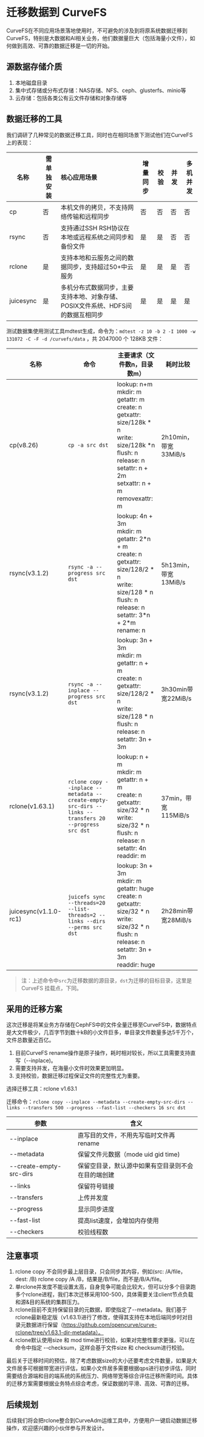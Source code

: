 # 迁移数据到 CurveFS

CurveFS在不同应用场景落地使用时，不可避免的涉及到将原系统数据迁移到CurveFS，特别是大数据和AI相关业务，他们数据量巨大（包括海量小文件），如何做到高效、可靠的数据迁移是一切的开始。

## 源数据存储介质

1. 本地磁盘目录
2. 集中式存储或分布式存储：NAS存储、NFS、ceph、glusterfs、minio等
3. 云存储：包括各类公有云文件存储和对象存储等

## 数据迁移的工具

我们调研了几种常见的数据迁移工具，同时也在相同场景下测试他们在CurveFS上的表现：

| 名称      | 需单独安装 | 核心应用场景                                                 | 增量同步 | 校验 | 并发 | 多机并发 |
| --------- | ---------- | :----------------------------------------------------------- | -------- | ---- | ---- | -------- |
| cp        | 否         | 本机文件的拷贝，不支持网络传输和远程同步                     | 否       | 否   | 否   | 否       |
| rsync     | 否         | 支持通过SSH RSH协议在本地或远程系统之间同步和备份文件        | 是       | 是   | 否   | 否       |
| rclone    | 是         | 支持本地和云服务之间的数据同步，支持超过50+中云服务          | 是       | 是   | 是   | 否       |
| juicesync | 是         | 多机分布式数据同步，主要支持本地、对象存储、POSIX文件系统、HDFS间的数据互相同步 | 是       | 是   | 是   | 是       |

测试数据集使用测试工具mdtest生成，命令为：`mdtest -z 10 -b 2 -I 1000 -w 131072 -C -F -d /curvefs/data` ，共 2047000 个 128KB 文件：

| 名称                  | 命令                                                         | 主要请求（文件数n，目录数m）                                 | 耗时比较             |
| --------------------- | ------------------------------------------------------------ | ------------------------------------------------------------ | -------------------- |
| cp(v8.26)             | `cp -a src dst`                                                | lookup: n+m<br/>mkdir: m<br/>getattr: m<br/>create: n<br/>getxattr: size/128k \* n<br/>write: size/128k \*n<br/>flush: n<br/>release: n<br/>setattr: n + 2m<br/>setxattr: n + m<br/>removexattr: m | 2h10min，带宽33MiB/s |
| rsync(v3.1.2)         | `rsync -a --progress src dst`                                  | lookup: 4n + 3m<br/>mkdir: m<br/>getattr: 2\*n + m<br/>create: n<br/>getxattr: size/128/2 \* n<br/>write: size/128 \* n<br/>flush: n<br/>release: n<br/>setattr: 3\*n + 2\*m<br/>rename: n | 5h13min，带宽13MiB/s |
| rsync(v3.1.2)         | `rsync -a --inplace --progress src dst`                        | lookup: 3n + 3m<br/>mkdir: m<br/>getattr: n + m<br/>create: n<br/>getxattr: size/128/2 \* n<br/>write: size/128 \* n<br/>flush: n<br/>release: n<br/>setattr: 3n + 3m | 3h30min带宽22MiB/s   |
| rclone(v1.63.1)       | `rclone copy --inplace --metadata --create-empty-src-dirs --links --transfers 20 --progress src dst` | lookup: n + m<br/>mkdir: m<br/>getattr: n + m<br/>create: n<br/>getxattr: size/32 \* n<br/>write: size/32 \* n<br/>flush: n<br/>release: n<br/>setattr: 4n<br/>readdir: m | 37min，带宽115MiB/s  |
| juicesync(v1.1.0-rc1) | `juicefs sync --threads=20 --list-threads=2 --links --dirs --perms src dst` | lookup: 3n + 3m<br/>mkdir: m<br/>getattr: huge<br/>create: n<br/>getxattr: size/32 \* n<br/>write: size/32 \* n<br/>flush: n<br/>release: n<br/>setattr: 3n + 3m<br/>readdir: huge | 2h28min带宽28MiB/s   |

> 注：上述命令中`src`为迁移数据的源目录，`dst`为迁移的目标目录，这里是 CurveFS 挂载点，下同。

## 采用的迁移方案

这次迁移是将某业务方存储在CephFS中的文件全量迁移至CurveFS中，数据特点是大文件极少，几百字节到数十kB的小文件巨多，单目录文件数量多达5千万个，文件总数量近百亿。

1. 目前CurveFS rename操作是原子操作，耗时相对较长，所以工具需要支持直写（--inplace)。
2. 需要支持并发，在海量小文件时效果更加明显。
3. 支持校验，数据迁移过程保证文件的完整性尤为重要。

选择迁移工具：rclone v1.63.1

迁移命令：`rclone copy --inplace --metadata --create-empty-src-dirs --links --transfers 500 --progress --fast-list --checkers 16 src dst`

| 参数                    | 含义                                               |
| ----------------------- | -------------------------------------------------- |
| --inplace               | 直写目的文件，不用先写临时文件再rename             |
| --metadata              | 保留文件元数据（mode uid gid time)                 |
| --create-empty-src-dirs | 保留空目录，默认源中如果有空目录则不会在目的端创建 |
| --links                 | 保留符号链接                                       |
| --transfers             | 上传并发度                                         |
| --progress              | 显示同步进度                                       |
| --fast-list             | 提高list速度，会增加内存使用                       |
| --checkers              | 校验线程数                                         |

## 注意事项

1. rclone copy 不会同步最上层目录，只会同步其内容，例如(src: /A/file，dest: /B) rclone copy /A /B，结果是/B/file，而不是/B/A/file。
2. 单rclone并发度不能设置太高，自身竞争可能会比较大，但可以分多个目录跑多个rclone进程，我们本次迁移采用100-500，具体需要关注client节点负载和源&目的系统的集群压力。
3. rclone目前不支持保留目录的元数据，即使指定了--metadata。我们基于rclone最新稳定版（v1.63.1)进行了修改，使得其支持在本地后端同步时对目录元数据进行保留（https://github.com/opencurve/curve-rclone/tree/v1.63.1-dir-metadata）。
3. rclone默认使用size 和 mod time进行校验，如果对完整性要求更强，可以在命令中指定 --checksum，这样会基于文件size 和 checksum进行校验。

最后关于迁移时间的预估，除了考虑数据size的大小还要考虑文件数量，如果是大文件居多可根据带宽进行评估，如果小文件居多需要根据qps进行初步评估，同时需要结合源端和目的端系统的系统压力、网络带宽等综合评估迁移所需时间。具体的迁移方案需要根据业务特点综合考虑，保证数据的平滑、高效、可靠的迁移。


## 后续规划
后续我们将会把rclone整合到CurveAdm运维工具中，方便用户一键启动数据迁移操作，欢迎感兴趣的小伙伴参与开发设计。

